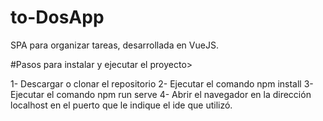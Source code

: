 # to-DosApp
SPA para organizar tareas, desarrollada en VueJS.

#Pasos para instalar y ejecutar el proyecto>

1- Descargar o clonar el repositorio
2- Ejecutar el comando npm install
3- Ejecutar el comando npm run serve 
4- Abrir el navegador en la dirección localhost 
en el puerto que le indique el ide que utilizó.
